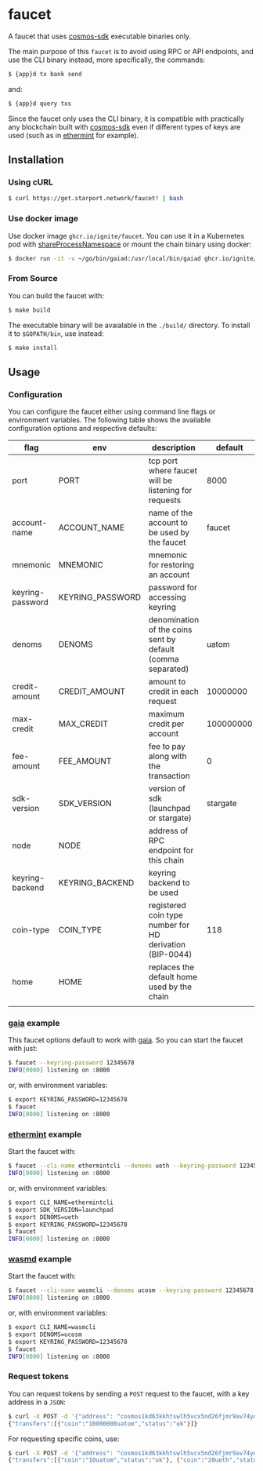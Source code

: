 # faucet

A faucet that uses [cosmos-sdk](https://github.com/cosmos/cosmos-sdk) executable binaries only.

The main purpose of this `faucet` is to avoid using RPC or API endpoints, and use the CLI binary instead, more
specifically, the commands:

```bash
$ {app}d tx bank send
```

and:

```bash
$ {app}d query txs
```

Since the faucet only uses the CLI binary, it is compatible with practically any blockchain built with
[cosmos-sdk](https://github.com/cosmos/cosmos-sdk) even if different types of keys are used (such as in
[ethermint](https://github.com/cosmos/ethermint) for example).

## Installation

### Using cURL

```bash
$ curl https://get.starport.network/faucet! | bash 
```

### Use docker image

Use docker image `ghcr.io/ignite/faucet`. You can use it in a Kubernetes pod with
[shareProcessNamespace](https://kubernetes.io/docs/tasks/configure-pod-container/share-process-namespace/#configure-a-pod)
or mount the chain binary using docker:

```bash
$ docker run -it -v ~/go/bin/gaiad:/usr/local/bin/gaiad ghcr.io/ignite/faucet
```

### From Source

You can build the faucet with:

```bash
$ make build
```

The executable binary will be avaialable in the `./build/` directory. To install it to `$GOPATH/bin`, use instead:

```bash
$ make install
```

## Usage

### Configuration

You can configure the faucet either using command line flags or environment variables. The following table
shows the available configuration options and respective defaults:

| flag             | env              | description                                                  | default   |
|------------------|------------------|------------------------------------------------------------- |-----------|
| port             | PORT             | tcp port where faucet will be listening for requests         | 8000      |
| account-name     | ACCOUNT_NAME     | name of the account to be used by the faucet                 | faucet    |
| mnemonic         | MNEMONIC         | mnemonic for restoring an account                            |           |
| keyring-password | KEYRING_PASSWORD | password for accessing keyring                               |           |
| denoms           | DENOMS           | denomination of the coins sent by default (comma separated)  | uatom     |
| credit-amount    | CREDIT_AMOUNT    | amount to credit in each request                             | 10000000  |
| max-credit       | MAX_CREDIT       | maximum credit per account                                   | 100000000 |
| fee-amount       | FEE_AMOUNT       | fee to pay along with the transaction                                   | 0         |
| sdk-version      | SDK_VERSION      | version of sdk (launchpad or stargate)                       | stargate  |
| node             | NODE             | address of RPC endpoint for this chain             |           |
| keyring-backend  | KEYRING_BACKEND  | keyring backend to be used                                   |           |
| coin-type        | COIN_TYPE        | registered coin type number for HD derivation (BIP-0044)     | 118       |
| home             | HOME             | replaces the default home used by the chain                  |           |
|                  |                  |                                                              |           |

### [gaia](https://github.com/cosmos/gaia) example

This faucet options default to work with [gaia](https://github.com/cosmos/gaia). So you can start the faucet with just:

```bash
$ faucet --keyring-password 12345678
INFO[0000] listening on :8000
```

or, with environment variables:

```bash
$ export KEYRING_PASSWORD=12345678
$ faucet
INFO[0000] listening on :8000
```

### [ethermint](https://github.com/cosmos/ethermint) example

Start the faucet with:

```bash
$ faucet --cli-name ethermintcli --denoms ueth --keyring-password 12345678 --sdk-version launchpad
INFO[0000] listening on :8000
```

or, with environment variables:

```bash
$ export CLI_NAME=ethermintcli
$ export SDK_VERSION=launchpad
$ export DENOMS=ueth
$ export KEYRING_PASSWORD=12345678
$ faucet
INFO[0000] listening on :8000
```

### [wasmd](https://github.com/CosmWasm/wasmd) example

Start the faucet with:

```bash
$ faucet --cli-name wasmcli --denoms ucosm --keyring-password 12345678
INFO[0000] listening on :8000
```

or, with environment variables:

```bash
$ export CLI_NAME=wasmcli
$ export DENOMS=ucosm
$ export KEYRING_PASSWORD=12345678
$ faucet
INFO[0000] listening on :8000
```

### Request tokens

You can request tokens by sending a `POST` request to the faucet, with a key address in a `JSON`:

```bash
$ curl -X POST -d '{"address": "cosmos1kd63kkhtswlh5vcx5nd26fjmr9av74yd4sf8ve"}' http://localhost:8000
{"transfers":[{"coin":"10000000uatom","status":"ok"}]}
```

For requesting specific coins, use:

```bash
$ curl -X POST -d '{"address": "cosmos1kd63kkhtswlh5vcx5nd26fjmr9av74yd4sf8ve", "coins": ["10uatom", "20ueth"]}' http://localhost:8000
{"transfers":[{"coin":"10uatom","status":"ok"}, {"coin":"20ueth","status":"ok"}]}
```

